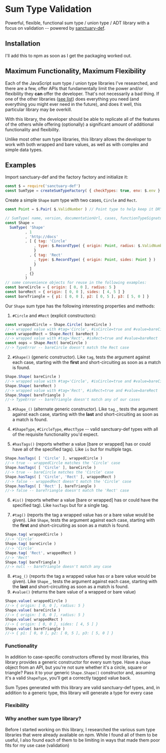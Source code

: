 # Sum Type Validation
Powerful, flexible, functional sum type / union type / ADT library with a focus on validation -- powered by [sanctuary-def](https://github.com/sanctuary-js/sanctuary-def).

## Installation
I'll add this to npm as soon as I get the packaging worked out.

## Maximum Functionality, Maximum Flexibility
Each of the JavaScript sum type / union type libraries I've researched, and there are a few, offer APIs that fundamentally limit the power and/or flexibility they **can** offer the developer. That's not necessarily a bad thing. If one of the other libraries ([see list](#other_libraries)) does everything you need (and everything you might ever need in the future), and does it well, this particular library may be overkill.

With this library, the developer should be able to replicate all of the features of the others while offering (optionally) a significant amount of additional functionality and flexibility.

Unlike most other sum type libraries, this library allows the developer to work with both wrapped and bare values, as well as with complex and simple data types.

## Examples
Import sanctuary-def and the factory factory and initialize it:

```JavaScript
const $ = require('sanctuary-def')
const SumType = createSumTypeFactory( { checkTypes: true, env: $.env } )
```

Create a simple `Shape` sum type with two cases, `Circle` and `Rect`.

```JavaScript
const Point = $.Pair( $.ValidNumber ) // Point type to help keep it DRY

// SumType( name, version, documentationUrl, cases, functionTypeSignatures )
const Shape = 
  SumType( 'Shape'
         , 1
         , 'http://docs'
         , [ { tag: 'Circle'
             , type: $.RecordType( { origin: Point, radius: $.ValidNumber } )
             }
           , { tag: 'Rect'
             , type: $.RecordType( { origin: Point, sides: Point } )
             }
           ]
         , {}
         )
// some convenience objects for reuse in the following examples:
const bareCircle = { origin: [ 0, 0 ], radius: 5 }
const bareRect = { origin: [ 0, 0 ], sides: [ 4, 5 ] }
const bareTriangle = { p1: [ 0, 0 ], p2: [ 0, 5 ], p3: [ 5, 0 ] }
```
Our `Shape` sum type has the following interesting properties and methods:
1. `#Circle` and `#Rect` (explicit constructors):
```JavaScript
const wrappedCircle = Shape.Circle( bareCircle )
//-> wrapped value with #tag='Circle', #isCircle=true and #value=bareCircle
const wrappedRect = Shape.Rect( bareRect )
//-> wrapped value with #tag='Rect', #isRect=true and #value=bareRect
const oops = Shape.Rect( bareCircle )
//-> TypeError -- bareCircle doesn't match the Rect case
```

2. `#Shape()` (generic constructor). Like `tag`, tests the argument against each case, starting with the **first** and short-circuiting as soon as a match is found.
```JavaScript
Shape.Shape( bareCircle )
//-> wrapped value with #tag='Circle', #isCircle=true and #value=bareCircle
Shape.Shape( bareRect )
//-> wrapped value with #tag='Rect', #isRect=true and #value=bareRect
Shape.Shape( bareTriangle )
//-> TypeError -- bareTriangle doesn't match any of our cases
```
3. `#Shape_()` (alternate generic constructor). Like `tag_`, tests the argument against each case, starting with the **last** and short-circuiting as soon as a match is found.

4. `#ShapeType`, `#CircleType`, `#RectType` -- valid sanctuary-def types with all of the requisite functionality you'd expect.

5. `#hasTags()` (reports whether a value \[bare or wrapped\] has or could have all of the specified tags). Like `is` but for multiple tags.
```JavaScript
Shape.hasTags( [ 'Circle' ], wrappedCircle )
//-> true -- wrappedCircle matches the 'Circle' case
Shape.hasTags( [ 'Circle' ], bareCircle )
//-> true -- bareCircle matches the 'Circle' case
Shape.hasTags( [ 'Circle', 'Rect' ], wrappedRect )
//-> false -- wrappedRect doesn't match the 'Circle' case
Shape.hasTags( [ 'Rect' ], bareTriangle )
//-> false -- bareTriangle doesn't match the 'Rect' case
```
6. `#is()` (reports whether a value \[bare or wrapped\] has or could have the specified tag). Like `hasTags` but for a single tag.

7. `#tag()` (reports the tag a wrapped value has or a bare value would be given). Like `Shape`, tests the argument against each case, starting with the **first** and short-circuiting as soon as a match is found.
```JavaScript
Shape.tag( wrappedCircle )
//-> 'Circle'
Shape.tag( bareCircle )
//-> 'Circle'
Shape.tag( 'Rect', wrappedRect )
//-> 'Rect'
Shape.tag( bareTriangle )
//-> null -- bareTriangle doesn't match any case
```
8. `#tag_()` (reports the tag a wrapped value has or a bare value would be given). Like `Shape_`, tests the argument against each case, starting with the **last** and short-circuiting as soon as a match is found.
9. `#value()` (returns the bare value of a wrapped or bare value)
```JavaScript
Shape.value( wrappedCircle )
//-> { origin: [ 0, 0 ], radius: 5 }
Shape.value( bareCircle )
//-> { origin: [ 0, 0 ], radius: 5 }
Shape.value( wrappedRect )
//-> { origin: [ 0, 0 ], sides: [ 4, 5 ] }
Shape.value( bareTriangle )
//-> { p1: [ 0, 0 ], p2: [ 0, 5 ], p3: [ 5, 0 ] }
```

### Functionality
In addition to case-specific constructors offered by most libraries, this library provides a generic constructor for every sum type. Have a `shape` object from an API, but you're not sure whether it's a circle, square or triangle? Pass it to your generic `Shape.Shape()` constructor and, assuming it's a valid `ShapeType`, you'll get a correctly tagged value back.

Sum Types generated with this library are valid sanctuary-def types, and, in addition to a generic type, this library will generate a type for every case

### Flexibility


### Why another sum type library?
Before I started working on this library, I researched the various sum type libraries that were already available on npm. While I found all of them to be useful, I also found each of them to be limiting in ways that made them poor fits for my use case (validation) 

